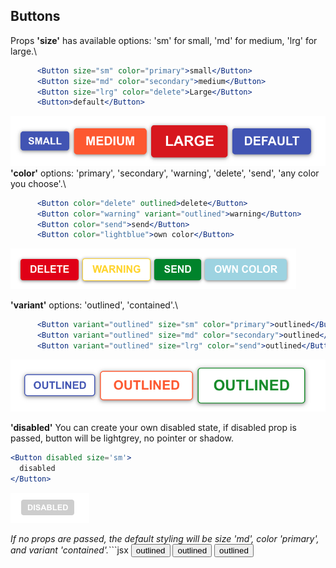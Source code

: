 ## Buttons

Props
**'size'** has available options: 'sm' for small, 'md' for medium, 'lrg' for large.\

```jsx
      <Button size="sm" color="primary">small</Button>
      <Button size="md" color="secondary">medium</Button>
      <Button size="lrg" color="delete">Large</Button>
      <Button>default</Button>
```

![Buttons](./assets/buttonsizes.png)
**'color'** options: 'primary', 'secondary', 'warning', 'delete', 'send', 'any color you choose'.\

```jsx
      <Button color="delete" outlined>delete</Button>
      <Button color="warning" variant="outlined">warning</Button>
      <Button color="send">send</Button>
      <Button color="lightblue">own color</Button>
```

![button-sizes](./assets/extracolors.png)

**'variant'** options: 'outlined', 'contained'.\

```jsx
      <Button variant="outlined" size="sm" color="primary">outlined</Button>
      <Button variant="outlined" size="md" color="secondary">outlined</Button>
      <Button variant="outlined" size="lrg" color="send">outlined</Button>
```

![button-contained](./assets/outlinedbuttons.png)

**'disabled'** You can create your own disabled state, if disabled prop is passed, button will be lightgrey, no pointer or shadow.

```jsx
<Button disabled size='sm'>
  disabled
</Button>
```

![disabled](./assets/disabled.png)

_If no props are passed, the default styling will be size 'md', color 'primary', and variant 'contained'._```jsx
      <Button variant="outlined" size="sm" color="primary">outlined</Button>
      <Button variant="outlined" size="md" color="secondary">outlined</Button>
      <Button variant="outlined" size="lrg" color="send">outlined</Button>
